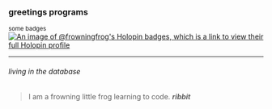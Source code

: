 ### greetings programs

<small>some badges</small>
[![An image of @frowningfrog's Holopin badges, which is a link to view their full Holopin profile](https://holopin.me/frowningfrog)](https://holopin.io/@frowningfrog)

------

###### living in the database
> I am a frowning little frog learning to code.
> ***ribbit***
